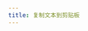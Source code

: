 ```yaml
---
title: 复制文本到剪贴板
---
```


<code src="../demo/CopyToClipboard.jsx"></code>

<API src="../src/CopyToClipboard.tsx"></API>
